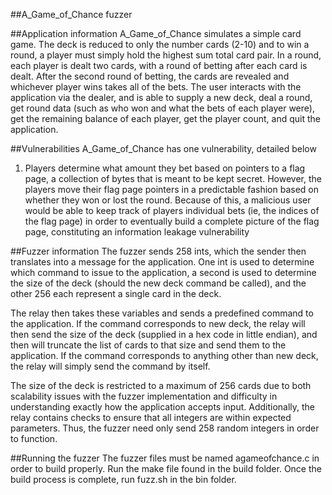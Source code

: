 ##A_Game_of_Chance fuzzer

##Application information
A_Game_of_Chance simulates a simple card game. The deck is reduced to only the number cards (2-10) and to win a round, a player must simply hold the highest sum total card pair. In a round, each player is dealt two cards, with a round of betting after each card is dealt. After the second round of betting, the cards are revealed and whichever player wins takes all of the bets. The user interacts with the application via the dealer, and is able to supply a new deck, deal a round, get round data (such as who won and what the bets of each player were), get the remaining balance of each player, get the player count, and quit the application.

##Vulnerabilities
A_Game_of_Chance has one vulnerability, detailed below
1. Players determine what amount they bet based on pointers to a flag page, a collection of bytes that is meant to be kept secret. However, the players move their flag page pointers in a predictable fashion based on whether they won or lost the round. Because of this, a malicious user would be able to keep track of players individual bets (ie, the indices of the flag page) in order to eventually build a complete picture of the flag page, constituting an information leakage vulnerability

##Fuzzer information
The fuzzer sends 258 ints, which the sender then translates into a message for the application. One int is used to determine which command to issue to the application, a second is used to determine the size of the deck (should the new deck command be called), and the other 256 each represent a single card in the deck.

The relay then takes these variables and sends a predefined command to the application. If the command corresponds to new deck, the relay will then send the size of the deck (supplied in a hex code in little endian), and then will truncate the list of cards to that size and send them to the application. If the command corresponds to anything other than new deck, the relay will simply send the command by itself.

The size of the deck is restricted to a maximum of 256 cards due to both scalability issues with the fuzzer implementation and difficulty in understanding exactly how the application accepts input. Additionally, the relay contains checks to ensure that all integers are within expected parameters. Thus, the fuzzer need only send 258 random integers in order to function.

##Running the fuzzer
The fuzzer files must be named agameofchance.c in order to build properly. Run the make file found in the build folder. Once the build process is complete, run fuzz.sh in the bin folder.

